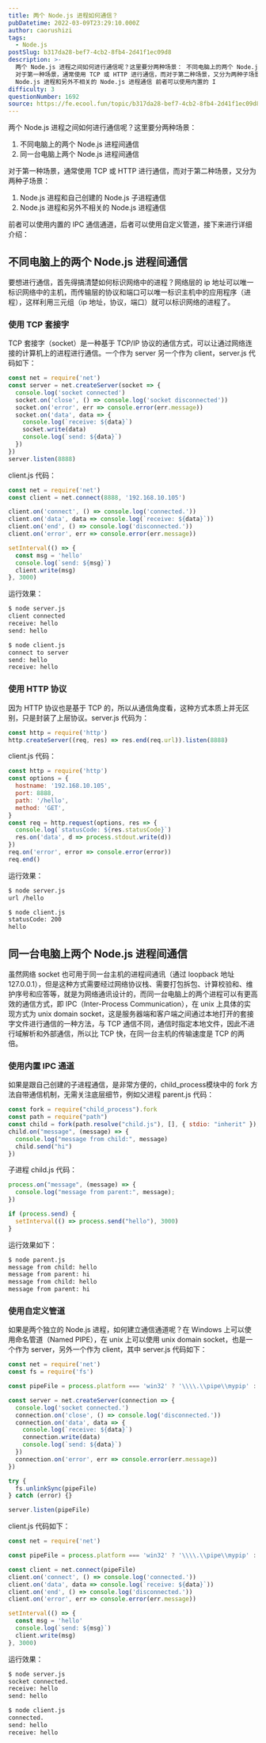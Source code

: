 ```yaml
---
title: 两个 Node.js 进程如何通信？
pubDatetime: 2022-03-09T23:29:10.000Z
author: caorushizi
tags:
  - Node.js
postSlug: b317da28-bef7-4cb2-8fb4-2d41f1ec09d8
description: >-
  两个 Node.js 进程之间如何进行通信呢？这里要分两种场景： 不同电脑上的两个 Node.js 进程间通信 同一台电脑上两个 Node.js 进程间通信
  对于第一种场景，通常使用 TCP 或 HTTP 进行通信，而对于第二种场景，又分为两种子场景： Node.js 进程和自己创建的 Node.js 子进程通信
  Node.js 进程和另外不相关的 Node.js 进程通信 前者可以使用内置的 I
difficulty: 3
questionNumber: 1692
source: https://fe.ecool.fun/topic/b317da28-bef7-4cb2-8fb4-2d41f1ec09d8
---
```


两个 Node.js 进程之间如何进行通信呢？这里要分两种场景：

1.  不同电脑上的两个 Node.js 进程间通信
2.  同一台电脑上两个 Node.js 进程间通信

对于第一种场景，通常使用 TCP 或 HTTP 进行通信，而对于第二种场景，又分为两种子场景：

1.  Node.js 进程和自己创建的 Node.js 子进程通信
2.  Node.js 进程和另外不相关的 Node.js 进程通信

前者可以使用内置的 IPC 通信通道，后者可以使用自定义管道，接下来进行详细介绍：

## 不同电脑上的两个 Node.js 进程间通信

要想进行通信，首先得搞清楚如何标识网络中的进程？网络层的 ip 地址可以唯一标识网络中的主机，而传输层的协议和端口可以唯一标识主机中的应用程序（进程），这样利用三元组（ip 地址，协议，端口）就可以标识网络的进程了。

### 使用 TCP 套接字

TCP 套接字（socket）是一种基于 TCP/IP 协议的通信方式，可以让通过网络连接的计算机上的进程进行通信。一个作为 server 另一个作为 client，server.js 代码如下：

```js
const net = require('net')
const server = net.createServer(socket => {
  console.log('socket connected')
  socket.on('close', () => console.log('socket disconnected'))
  socket.on('error', err => console.error(err.message))
  socket.on('data', data => {
    console.log(`receive: ${data}`)
    socket.write(data)
    console.log(`send: ${data}`)
  })
})
server.listen(8888)

```

client.js 代码：

```js
const net = require('net')
const client = net.connect(8888, '192.168.10.105')

client.on('connect', () => console.log('connected.'))
client.on('data', data => console.log(`receive: ${data}`))
client.on('end', () => console.log('disconnected.'))
client.on('error', err => console.error(err.message))

setInterval(() => {
  const msg = 'hello'
  console.log(`send: ${msg}`)
  client.write(msg)
}, 3000)

```

运行效果：

```sh
$ node server.js
client connected
receive: hello
send: hello

$ node client.js
connect to server
send: hello
receive: hello

```

### 使用 HTTP 协议

因为 HTTP 协议也是基于 TCP 的，所以从通信角度看，这种方式本质上并无区别，只是封装了上层协议。server.js 代码为：

```js
const http = require('http')
http.createServer((req, res) => res.end(req.url)).listen(8888)

```

client.js 代码：

```js
const http = require('http')
const options = {
  hostname: '192.168.10.105',
  port: 8888,
  path: '/hello',
  method: 'GET',
}
const req = http.request(options, res => {
  console.log(`statusCode: ${res.statusCode}`)
  res.on('data', d => process.stdout.write(d))
})
req.on('error', error => console.error(error))
req.end()

```

运行效果：

```sh
$ node server.js
url /hello

$ node client.js
statusCode: 200
hello

```

## 同一台电脑上两个 Node.js 进程间通信

虽然网络 socket 也可用于同一台主机的进程间通讯（通过 loopback 地址 127.0.0.1），但是这种方式需要经过网络协议栈、需要打包拆包、计算校验和、维护序号和应答等，就是为网络通讯设计的，而同一台电脑上的两个进程可以有更高效的通信方式，即 IPC（Inter-Process Communication），在 unix 上具体的实现方式为 unix domain socket，这是服务器端和客户端之间通过本地打开的套接字文件进行通信的一种方法，与 TCP 通信不同，通信时指定本地文件，因此不进行域解析和外部通信，所以比 TCP 快，在同一台主机的传输速度是 TCP 的两倍。

### 使用内置 IPC 通道

如果是跟自己创建的子进程通信，是非常方便的，child_process模块中的 fork 方法自带通信机制，无需关注底层细节，例如父进程 parent.js 代码：

```js
const fork = require("child_process").fork
const path = require("path")
const child = fork(path.resolve("child.js"), [], { stdio: "inherit" });
child.on("message", (message) => {
  console.log("message from child:", message)
  child.send("hi")
})
```

子进程 child.js 代码：

```js
process.on("message", (message) => {
  console.log("message from parent:", message);
})

if (process.send) {
  setInterval(() => process.send("hello"), 3000)
}

```

运行效果如下：

```sh
$ node parent.js
message from child: hello
message from parent: hi
message from child: hello
message from parent: hi

```

### 使用自定义管道

如果是两个独立的 Node.js 进程，如何建立通信通道呢？在 Windows 上可以使用命名管道（Named PIPE），在 unix 上可以使用 unix domain socket，也是一个作为 server，另外一个作为 client，其中 server.js 代码如下：

```js
const net = require('net')
const fs = require('fs')

const pipeFile = process.platform === 'win32' ? '\\\\.\\pipe\\mypip' : '/tmp/unix.sock'

const server = net.createServer(connection => {
  console.log('socket connected.')
  connection.on('close', () => console.log('disconnected.'))
  connection.on('data', data => {
    console.log(`receive: ${data}`)
    connection.write(data)
    console.log(`send: ${data}`)
  })
  connection.on('error', err => console.error(err.message))
})

try {
  fs.unlinkSync(pipeFile)
} catch (error) {}

server.listen(pipeFile)
```

client.js 代码如下：

```js
const net = require('net')

const pipeFile = process.platform === 'win32' ? '\\\\.\\pipe\\mypip' : '/tmp/unix.sock'

const client = net.connect(pipeFile)
client.on('connect', () => console.log('connected.'))
client.on('data', data => console.log(`receive: ${data}`))
client.on('end', () => console.log('disconnected.'))
client.on('error', err => console.error(err.message))

setInterval(() => {
  const msg = 'hello'
  console.log(`send: ${msg}`)
  client.write(msg)
}, 3000)


```

运行效果：

```sh
$ node server.js 
socket connected.
receive: hello
send: hello

$ node client.js
connected.
send: hello
receive: hello

```
